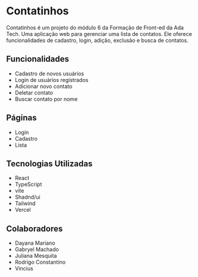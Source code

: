 # Contatinhos 

Contatinhos é um projeto do módulo 6 da Formação de Front-ed da Ada Tech. Uma aplicação web para gerenciar uma lista de contatos. Ele oferece funcionalidades de cadastro, login, adição, exclusão e busca de contatos.

## Funcionalidades

- Cadastro de novos usuários
- Login de usuários registrados
- Adicionar novo contato
- Deletar contato
- Buscar contato por nome

## Páginas
- Login
- Cadastro
- Lista

## Tecnologias Utilizadas

- React
- TypeScript
- vite
- Shadnd/ui
- Tailwind
- Vercel

## Colaboradores
- Dayana Mariano
- Gabryel Machado
- Juliana Mesquita
- Rodrigo Constantino
- Vincius

